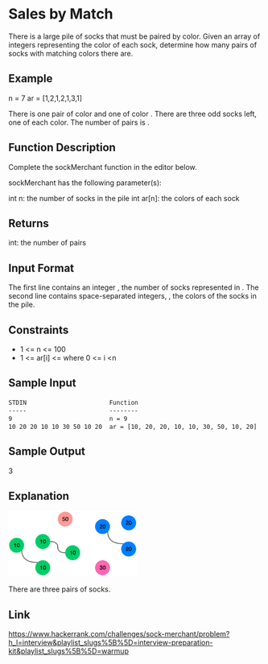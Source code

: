 # Sales by Match

There is a large pile of socks that must be paired by color. Given an array of integers representing the color of each sock, determine how many pairs of socks with matching colors there are.

## Example
n = 7
ar = [1,2,1,2,1,3,1]


There is one pair of color  and one of color . There are three odd socks left, one of each color. The number of pairs is .

## Function Description

Complete the sockMerchant function in the editor below.

sockMerchant has the following parameter(s):

int n: the number of socks in the pile
int ar[n]: the colors of each sock

## Returns

int: the number of pairs

## Input Format

The first line contains an integer , the number of socks represented in .
The second line contains  space-separated integers, , the colors of the socks in the pile.

## Constraints
- 1 <= n <= 100
- 1 <= ar[i] <= where 0 <= i <n

## Sample Input

```
STDIN                       Function
-----                       --------
9                           n = 9
10 20 20 10 10 30 50 10 20  ar = [10, 20, 20, 10, 10, 30, 50, 10, 20]
```

## Sample Output
3

## Explanation
<img width="256" src="imgs/sock.png">

There are three pairs of socks.

## Link
https://www.hackerrank.com/challenges/sock-merchant/problem?h_l=interview&playlist_slugs%5B%5D=interview-preparation-kit&playlist_slugs%5B%5D=warmup